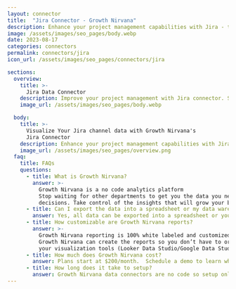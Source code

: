 ```yaml
---
layout: connector
title:  "Jira Connector - Growth Nirvana"
description: Enhance your project management capabilities with Jira - the ultimate tool for workflow management, issue tracking, and team collaboration.
image: /assets/images/seo_pages/body.webp
date: 2023-08-17
categories: connectors
permalink: connectors/jira
icon_url: /assets/images/seo_pages/connectors/jira

sections:
  overview:
    title: >-
      Jira Data Connector
    description: Improve your project management with Jira connector. Streamline your workflows, manage tasks, track issues, and collaborate with your team effortlessly. Increase productivity, visibility, and efficiency with Jira.
    image_url: /assets/images/seo_pages/body.webp

  body:
    title: >-
      Visualize Your Jira channel data with Growth Nirvana's
      Jira Connector
    description: Enhance your project management capabilities with Jira - the ultimate tool for workflow management, issue tracking, and team collaboration.
    image_url: /assets/images/seo_pages/overview.png
  faq:
    title: FAQs
    questions:
      - title: What is Growth Nirvana?
        answer: >-
          Growth Nirvana is a no code analytics platform 
          Stop waiting for other departments to get you the data you need to make critical business 
          decisions. Take control of the insights that will grow your business.
      - title: Can I export the data into a spreadsheet or my data warehouse?
        answer: Yes, all data can be exported into a spreadsheet or your data warehouse (Google BigQuery, AWS, Snowflake, Azure, etc)
      - title: How customizable are Growth Nirvana reports?
        answer: >-
          Growth Nirvana reporting is 100% white labeled and customized to your specifications.
          Growth Nirvana can create the reports so you don’t have to or you can connect
          your visualization tools (Looker Data Studio/Google Data Studio, Tableau, PowerBI, etc) to Growth Nirvana.
      - title: How much does Growth Nirvana cost?
        answer: Plans start at $200/month.  Schedule a demo to learn what plan is best for you.
      - title: How long does it take to setup?
        answer: Growth Nirvana data connectors are no code so setup only requires a few clicks.
---
```

